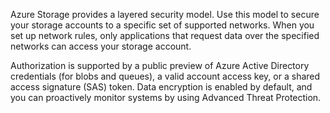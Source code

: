 Azure Storage provides a layered security model. Use this model to secure your storage accounts to a specific set of supported networks. When you set up network rules, only applications that request data over the specified networks can access your storage account. 

Authorization is supported by a public preview of Azure Active Directory credentials (for blobs and queues), a valid account access key, or a shared access signature (SAS) token. Data encryption is enabled by default, and you can proactively monitor systems by using Advanced Threat Protection.